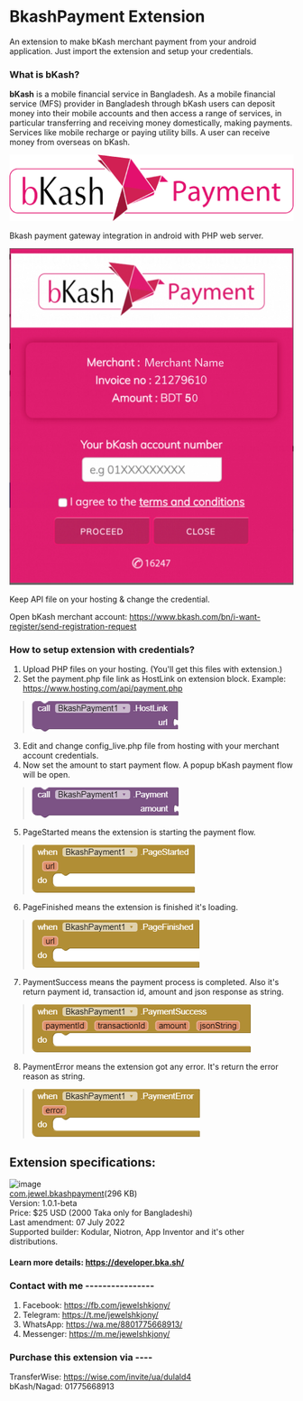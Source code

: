 # BkashPayment Extension
An extension to make bKash merchant payment from your android application. Just import the extension and setup your credentials.

### What is bKash?
**bKash** is a mobile financial service in Bangladesh. As a mobile financial service (MFS) provider in Bangladesh through bKash users can deposit money into their mobile accounts and then access a range of services, in particular transferring and receiving money domestically, making payments. Services like mobile recharge or paying utility bills. A user can receive money from overseas on bKash.

<img src="https://github.com/jewelshkjony/BkashPayment/blob/main/images/bkash_payment_gateway.png?raw=true"/>

Bkash payment gateway integration in android with PHP web server.

<img src="https://raw.githubusercontent.com/jewelshkjony/BkashPayment/main/images/bKash_Checkout.jpg"/>

Keep API file on your hosting & change the credential.

Open bKash merchant account: https://www.bkash.com/bn/i-want-register/send-registration-request

### How to setup extension with credentials?
1. Upload PHP files on your hosting. (You'll get this files with extension.)
2. Set the payment.php file link as HostLink on extension block. Example: https://www.hosting.com/api/payment.php
> <img src="https://github.com/jewelshkjony/BkashPayment/blob/main/images/HostLink.png?raw=true"/>
3. Edit and change config_live.php file from hosting with your merchant account credentials.
4. Now set the amount to start payment flow. A popup bKash payment flow will be open.
> <img src="https://github.com/jewelshkjony/BkashPayment/blob/main/images/Payment.png?raw=true"/>
5. PageStarted means the extension is starting the payment flow.
> <img src="https://github.com/jewelshkjony/BkashPayment/blob/main/images/Page-Started.png?raw=true"/>
6. PageFinished means the extension is finished it's loading.
> <img src="https://github.com/jewelshkjony/BkashPayment/blob/main/images/Page-Finished.png?raw=true"/>
7. PaymentSuccess means the payment process is completed. Also it's return payment id, transaction id, amount and json response as string.
> <img src="https://github.com/jewelshkjony/BkashPayment/blob/main/images/Payment-Success.png?raw=true"/>
8. PaymentError means the extension got any error. It's return the error reason as string.
> <img src="https://github.com/jewelshkjony/BkashPayment/blob/main/images/Payment-Error.png?raw=true"/>

## Extension specifications:
![image](https://user-images.githubusercontent.com/75406851/177278269-e83740d7-ff1d-4224-9da4-8afeb3034b86.png)\
<a href="https://community.appinventor.mit.edu/t/bkashpayment-extension-integrate-bkash-payment-flow-1-0-1-beta/61375">com.jewel.bkashpayment</a>(296 KB)\
Version: 1.0.1-beta\
Price: $25 USD (2000 Taka only for Bangladeshi)\
Last amendment: 07 July 2022\
Supported builder: Kodular, Niotron, App Inventor and it's other distributions.
  
#### Learn more details: https://developer.bka.sh/

### Contact with me ----------------
1. Facebook: https://fb.com/jewelshkjony/
2. Telegram: https://t.me/jewelshkjony/
3. WhatsApp: https://wa.me/8801775668913/
4. Messenger: https://m.me/jewelshkjony/

### Purchase this extension via ----
TransferWise: https://wise.com/invite/ua/dulald4 \
bKash/Nagad: 01775668913
